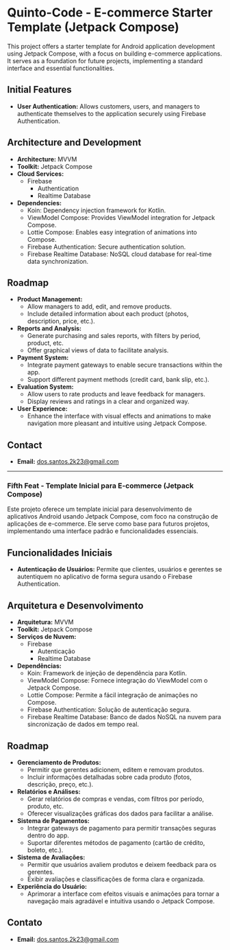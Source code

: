 # Quinto-Code - E-commerce Starter Template (Jetpack Compose)

This project offers a starter template for Android application development using Jetpack Compose, with a focus on building e-commerce applications. It serves as a foundation for future projects, implementing a standard interface and essential functionalities.

## Initial Features

* **User Authentication:** Allows customers, users, and managers to authenticate themselves to the application securely using Firebase Authentication.

## Architecture and Development

* **Architecture:** MVVM
* **Toolkit:** Jetpack Compose
* **Cloud Services:**
    * Firebase
        * Authentication
        * Realtime Database
* **Dependencies:**
    * Koin: Dependency injection framework for Kotlin.
    * ViewModel Compose: Provides ViewModel integration for Jetpack Compose.
    * Lottie Compose: Enables easy integration of animations into Compose.
    * Firebase Authentication: Secure authentication solution.
    * Firebase Realtime Database: NoSQL cloud database for real-time data synchronization.

## Roadmap

* **Product Management:**
    * Allow managers to add, edit, and remove products.
    * Include detailed information about each product (photos, description, price, etc.).
* **Reports and Analysis:**
    * Generate purchasing and sales reports, with filters by period, product, etc.
    * Offer graphical views of data to facilitate analysis.
* **Payment System:**
    * Integrate payment gateways to enable secure transactions within the app.
    * Support different payment methods (credit card, bank slip, etc.).
* **Evaluation System:**
    * Allow users to rate products and leave feedback for managers.
    * Display reviews and ratings in a clear and organized way.
* **User Experience:**
    * Enhance the interface with visual effects and animations to make navigation more pleasant and intuitive using Jetpack Compose.

## Contact

* **Email:** dos.santos.2k23@gmail.com

---
### Fifth Feat - Template Inicial para E-commerce (Jetpack Compose)

Este projeto oferece um template inicial para desenvolvimento de aplicativos Android usando Jetpack Compose, com foco na construção de aplicações de e-commerce. Ele serve como base para futuros projetos, implementando uma interface padrão e funcionalidades essenciais.

## Funcionalidades Iniciais

* **Autenticação de Usuários:** Permite que clientes, usuários e gerentes se autentiquem no aplicativo de forma segura usando o Firebase Authentication.

## Arquitetura e Desenvolvimento

* **Arquitetura:** MVVM
* **Toolkit:** Jetpack Compose
* **Serviços de Nuvem:**
    * Firebase
        * Autenticação
        * Realtime Database
* **Dependências:**
    * Koin: Framework de injeção de dependência para Kotlin.
    * ViewModel Compose: Fornece integração do ViewModel com o Jetpack Compose.
    * Lottie Compose: Permite a fácil integração de animações no Compose.
    * Firebase Authentication: Solução de autenticação segura.
    * Firebase Realtime Database: Banco de dados NoSQL na nuvem para sincronização de dados em tempo real.

## Roadmap

* **Gerenciamento de Produtos:**
    * Permitir que gerentes adicionem, editem e removam produtos.
    * Incluir informações detalhadas sobre cada produto (fotos, descrição, preço, etc.).
* **Relatórios e Análises:**
    * Gerar relatórios de compras e vendas, com filtros por período, produto, etc.
    * Oferecer visualizações gráficas dos dados para facilitar a análise.
* **Sistema de Pagamentos:**
    * Integrar gateways de pagamento para permitir transações seguras dentro do app.
    * Suportar diferentes métodos de pagamento (cartão de crédito, boleto, etc.).
* **Sistema de Avaliações:**
    * Permitir que usuários avaliem produtos e deixem feedback para os gerentes.
    * Exibir avaliações e classificações de forma clara e organizada.
* **Experiência do Usuário:**
    * Aprimorar a interface com efeitos visuais e animações para tornar a navegação mais agradável e intuitiva usando o Jetpack Compose.

## Contato

* **Email:** dos.santos.2k23@gmail.com
